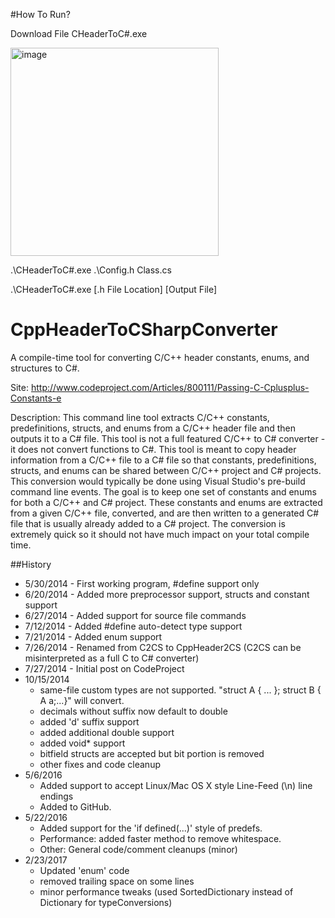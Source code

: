 #How To Run?

Download File CHeaderToC#.exe 

<img width="333" alt="image" src="https://github.com/SilentiumIsrael/CppHeaderToCSharpConverter/assets/57449012/2ba867f7-f11b-4aea-9bda-207b3d2ee13b">

.\CHeaderToC#.exe .\Config.h Class.cs

.\CHeaderToC#.exe [.h File Location] [Output File]

# CppHeaderToCSharpConverter
A compile-time tool for converting C/C++ header constants, enums, and structures to C#.

Site: http://www.codeproject.com/Articles/800111/Passing-C-Cplusplus-Constants-e 

Description: This command line tool extracts C/C++ constants, predefinitions, structs, and enums from a C/C++ header file and then outputs it to a C# file. This tool is not a full featured C/C++ to C# converter - it does not convert functions to C#. This tool is meant to copy header information from a C/C++ file to a C# file so that constants, predefinitions, structs, and enums can be shared between C/C++ project and C# projects. This conversion would typically be done using Visual Studio's pre-build command line events. The goal is to keep one set of constants and enums for both a C/C++ and C# project. These constants and enums are extracted from a given C/C++ file, converted, and are then written to a generated C# file that is usually already added to a C# project. The conversion is extremely quick so it should not have much impact on your total compile time.

##History
 - 5/30/2014 - First working program, #define support only
 - 6/20/2014 - Added more preprocessor support, structs and constant support
 - 6/27/2014 - Added support for source file commands
 - 7/12/2014 - Added #define auto-detect type support
 - 7/21/2014 - Added enum support
 - 7/26/2014 - Renamed from C2CS to CppHeader2CS (C2CS can be misinterpreted as a full C to C# converter)
 - 7/27/2014 - Initial post on CodeProject
 - 10/15/2014
   - same-file custom types are not supported.  "struct A { ... }; struct B { A a;...}" will convert.
   - decimals without suffix now default to double
   - added 'd' suffix support
   - added additional double support
   - added void* support
   - bitfield structs are accepted but bit portion is removed
   - other fixes and code cleanup
 - 5/6/2016
   - Added support to accept Linux/Mac OS X style Line-Feed (\n) line endings
   - Added to GitHub.
 - 5/22/2016 
   - Added support for the 'if defined(...)' style of predefs.
   - Performance: added faster method to remove whitespace.
   - Other: General code/comment cleanups (minor)
 - 2/23/2017
   - Updated 'enum' code
   - removed trailing space on some lines
   - minor performance tweaks (used SortedDictionary instead of Dictionary for typeConversions)
